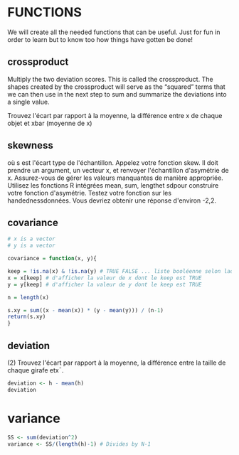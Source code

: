 # FUNCTIONS

We will create all the needed functions that can be useful.
Just for fun in order to learn but to know too how things have gotten be done!

## crossproduct

Multiply the two deviation scores. This is called the crossproduct. The shapes created by the crossproduct will serve as the “squared” terms that we can then use in the next step to sum and summarize the deviations into a single value.

Trouvez l'écart par rapport à la moyenne, la différence entre x de chaque objet et xbar (moyenne de x)

## skewness

où s est l'écart type de l'échantillon. Appelez votre fonction skew. Il doit prendre un argument, un vecteur x, et renvoyer l'échantillon d'asymétrie de x. Assurez-vous de gérer les valeurs manquantes de manière appropriée. Utilisez les fonctions R intégrées mean, sum, lengthet sdpour construire votre fonction d'asymétrie. Testez votre fonction sur les handednessdonnées. Vous devriez obtenir une réponse d'environ -2,2.

## covariance

```R
# x is a vector
# y is a vector

covariance = function(x, y){

keep = !is.na(x) & !is.na(y) # TRUE FALSE ... liste booléenne selon laquelle on tentera:
x = x[keep] # d'afficher la valeur de x dont le keep est TRUE
y = y[keep] # d'afficher la valeur de y dont le keep est TRUE

n = length(x)

s.xy = sum((x - mean(x)) * (y - mean(y))) / (n-1)
return(s.xy)
}
```

## deviation

(2) Trouvez l'écart par rapport à la moyenne, la différence entre la taille de chaque girafe etx¯.

```R
deviation <- h - mean(h)
deviation
```

# variance

```R
SS <- sum(deviation^2)
variance <- SS/(length(h)-1) # Divides by N-1
```
